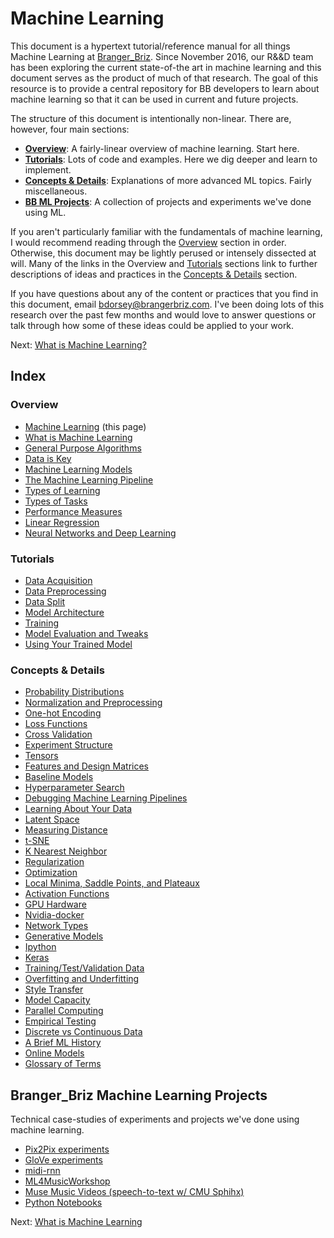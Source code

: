 # Machine Learning

This document is a hypertext tutorial/reference manual for all things Machine Learning at [Branger_Briz](http://brangerbriz.com). Since November 2016, our R&&D team has been exploring the current state-of-the art in machine learning and this document serves as the product of much of that research. The goal of this resource is to provide a central repository for BB developers to learn about machine learning so that it can be used in current and future projects.

The structure of this document is intentionally non-linear. There are, however, four main sections:

- [**Overview**](#overview): A fairly-linear overview of machine learning. Start here. 
- [**Tutorials**](#tutorials): Lots of code and examples. Here we dig deeper and learn to implement.
- [**Concepts & Details**](#): Explanations of more advanced ML topics. Fairly miscellaneous.
- [**BB ML Projects**](#Branger_Briz-Machine-Learning-Projects): A collection of projects and experiments we've done using ML.

If you aren't particularly familiar with the fundamentals of machine learning, I would recommend reading through the [Overview](#overview) section in order. Otherwise, this document may be lightly perused or intensely dissected at will. Many of the links in the Overview and [Tutorials](#tutorials) sections link to further descriptions of ideas and practices in the [Concepts & Details](#concepts-details) section.

If you have questions about any of the content or practices that you find in this document, email <bdorsey@brangerbriz.com>. I've been doing lots of this research over the past few months and would love to answer questions or talk through how some of these ideas could be applied to your work. 

Next: [What is Machine Learning?](what-is-machine-learning.html)

## Index

### Overview

- [Machine Learning](index.html) (this page)
- [What is Machine Learning](what-is-machine-learning.html)
- [General Purpose Algorithms](general-purpose-algorithms.html)
- [Data is Key](data-is-key.html)
- [Machine Learning Models](machine-learning-models.html)
- [The Machine Learning Pipeline](the-ml-pipeline.html)
- [Types of Learning](types-of-learning.html)
- [Types of Tasks](types-of-tasks.html)
- [Performance Measures](performance-measures.html)
- [Linear Regression](linear-regression.html)
- [Neural Networks and Deep Learning](neural-networks-and-deep-learning.html)

### Tutorials

- [Data Acquisition](data-acquisition.html)
- [Data Preprocessing](data-preprocessing.html)
- [Data Split](data-split.html)
- [Model Architecture](model-architecture.html)
- [Training](training.html)
- [Model Evaluation and Tweaks](model-evaluation-and-tweaks.html)
- [Using Your Trained Model](using-your-trained-model.html)

### Concepts & Details

- [Probability Distributions](probability-distributions.html)
- [Normalization and Preprocessing](normalization-and-preprocessing.html)
- [One-hot Encoding](one-hot-encoding.html)
- [Loss Functions](loss-functions.html)
- [Cross Validation](cross-validation.html)
- [Experiment Structure](experiment-structure.html)
- [Tensors](tensors.html)
- [Features and Design Matrices](features-and-design-matrices.html)
- [Baseline Models](baseline-models.html)
- [Hyperparameter Search](hyperparameter-search.html)
- [Debugging Machine Learning Pipelines](debugging-ml-pipelines.html)
- [Learning About Your Data](learning-about-your-data.html)
- [Latent Space](latent-space.html)
- [Measuring Distance](measuring-distance.html)
- [t-SNE](t-sne.html)
- [K Nearest Neighbor](knn.html)
- [Regularization](regularization.html)
- [Optimization](optimization.html)
- [Local Minima, Saddle Points, and Plateaux](local-minima-saddle-points-and-plateaux.html)
- [Activation Functions](activation-functions.html)
- [GPU Hardware](gpu-hardware.html)
- [Nvidia-docker](nvidia-docker.html)
- [Network Types](network-types.html)
- [Generative Models](generative-models.html)
- [Ipython](ipython.html)
- [Keras](keras.html)
- [Training/Test/Validation Data](training-test-validation-data.html)
- [Overfitting and Underfitting](overfitting-and-underfitting.html)
- [Style Transfer](style-transfer.html)
- [Model Capacity](model-capacity.html)
- [Parallel Computing](parallel-computing.html)
- [Empirical Testing](empirical-testing.html)
- [Discrete vs Continuous Data](discrete-vs-continuous-data.html)
- [A Brief ML History](a-brief-ml-history.html)
- [Online Models](online-models.html)
- [Glossary of Terms](glossary-of-terms.html)

## Branger_Briz Machine Learning Projects

Technical case-studies of experiments and projects we've done using machine learning.

- [Pix2Pix experiments](pix2pix-experiments.html)
- [GloVe experiments](glove-experiments.html)
- [midi-rnn](midi-rnn.html)
- [ML4MusicWorkshop](ml4musicworkshop.html)
- [Muse Music Videos (speech-to-text w/ CMU Sphihx)](muse-music-videos.html)
- [Python Notebooks](bb-python-notebooks.html)

Next: [What is Machine Learning](what-is-machine-learning.html)
